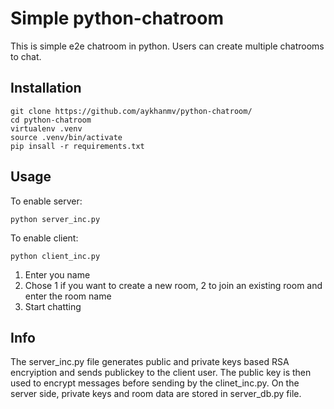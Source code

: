 # Simple python-chatroom

This is simple e2e chatroom in python. Users can create multiple chatrooms to chat.

## Installation

```
git clone https://github.com/aykhanmv/python-chatroom/
cd python-chatroom
virtualenv .venv
source .venv/bin/activate
pip insall -r requirements.txt
```

## Usage

To enable server:
```
python server_inc.py
```

To enable client:
```
python client_inc.py
```

1. Enter you name
2. Chose 1 if you want to create a new room, 2 to join an existing room and enter the room name
3. Start chatting

## Info

The server_inc.py file generates public and private keys based RSA encryiption and sends publickey to the client user. The public key is then used to encrypt messages before sending by the clinet_inc.py. On the server side, private keys and room data are stored in server_db.py file. 

